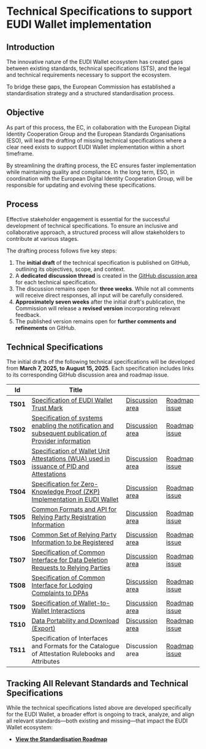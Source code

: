 # Technical Specifications to support EUDI Wallet implementation

## Introduction

The innovative nature of the EUDI Wallet ecosystem has created gaps between
existing standards, technical specifications (STS), and the legal and technical
requirements necessary to support the ecosystem.

To bridge these gaps, the European Commission has established a
standardisation strategy and a structured standardisation process.

## Objective

As part of this process, the EC, in collaboration with the European Digital
Identity Cooperation Group and the European Standards Organisations (ESO), will
lead the drafting of missing technical specifications where a clear need exists
to support EUDI Wallet implementation within a short timeframe.

By streamlining the drafting process, the EC ensures faster implementation while
maintaining quality and compliance. In the long term, ESO, in coordination with
the European Digital Identity Cooperation Group, will be responsible for
updating and evolving these specifications.

## Process

Effective stakeholder engagement is essential for the successful development of
technical specifications. To ensure an inclusive and collaborative approach, a
structured process will allow stakeholders to contribute at various stages.

The drafting process follows five key steps:

1. The **initial draft** of the technical specification is published on GitHub,
outlining its objectives, scope, and context.
2. A **dedicated discussion thread** is created in the
[GitHub discussion area](https://github.com/eu-digital-identity-wallet/eudi-doc-standards-and-technical-specifications/discussions/categories/technical-specification-discussion) for each technical specification.
1. The discussion remains open for **three weeks**. While not all comments will
receive direct responses, all input will be carefully considered.
1. **Approximately seven weeks** after the initial draft's publication, the
Commission will release a **revised version** incorporating relevant feedback.
1. The published version remains open for **further comments and refinements**
on GitHub.

## Technical Specifications

The initial drafts of the following technical specifications will be developed
from **March 7, 2025, to August 15, 2025**. Each specification includes links to
its corresponding GitHub discussion area and roadmap issue.

| Id | Title | | |
|----|-------|--|--|
| **TS01** | [Specification of EUDI Wallet Trust Mark](ts1-eudi-wallet-trust-mark.md) | [Discussion area](https://github.com/eu-digital-identity-wallet/eudi-doc-standards-and-technical-specifications/discussions/353) | [Roadmap issue](https://github.com/eu-digital-identity-wallet/eudi-doc-standards-and-technical-specifications/issues/18) |
| **TS02** | [Specification of systems enabling the notification and subsequent publication of Provider information](ts2-notification-publication-provider-information.md) | [Discussion area](https://github.com/eu-digital-identity-wallet/eudi-doc-standards-and-technical-specifications/discussions/354) | [Roadmap issue](https://github.com/eu-digital-identity-wallet/eudi-doc-standards-and-technical-specifications/issues/23) |
| **TS03** | [Specification of Wallet Unit Attestations (WUA) used in issuance of PID and Attestations](ts3-wallet-unit-attestation.md) | [Discussion area](https://github.com/eu-digital-identity-wallet/eudi-doc-standards-and-technical-specifications/discussions/355) | [Roadmap issue](https://github.com/eu-digital-identity-wallet/eudi-doc-standards-and-technical-specifications/issues/17) |
| **TS04** | [Specification for Zero-Knowledge Proof (ZKP) Implementation in EUDI Wallet](ts4-zkp.md) | [Discussion area](https://github.com/eu-digital-identity-wallet/eudi-doc-standards-and-technical-specifications/discussions/356) | [Roadmap issue](https://github.com/eu-digital-identity-wallet/eudi-doc-standards-and-technical-specifications/issues/268) |
| **TS05** | [Common Formats and API for Relying Party Registration Information](ts5-common-formats-and-api-for-rp-registration-information.md) | [Discussion area](https://github.com/eu-digital-identity-wallet/eudi-doc-standards-and-technical-specifications/discussions/357) | [Roadmap issue](https://github.com/eu-digital-identity-wallet/eudi-doc-standards-and-technical-specifications/issues/14) |
| **TS06** | [Common Set of Relying Party Information to be Registered](ts6-common-set-of-rp-information-to-be-registered.md) | [Discussion area](https://github.com/eu-digital-identity-wallet/eudi-doc-standards-and-technical-specifications/discussions/358) | [Roadmap issue](https://github.com/eu-digital-identity-wallet/eudi-doc-standards-and-technical-specifications/issues/16) |
| **TS07** | [Specification of Common Interface for Data Deletion Requests to Relying Parties](./ts7-common-interface-for-data-deletion-request.md) | [Discussion area](https://github.com/eu-digital-identity-wallet/eudi-doc-standards-and-technical-specifications/discussions/378) | [Roadmap issue](https://github.com/eu-digital-identity-wallet/eudi-doc-standards-and-technical-specifications/issues/20) |
| **TS08** | [Specification of Common Interface for Lodging Complaints to DPAs](./ts8-common-interface-for-reporting-of-wrp-to-dpa.md) | [Discussion area](https://github.com/eu-digital-identity-wallet/eudi-doc-standards-and-technical-specifications/discussions/379) | [Roadmap issue](https://github.com/eu-digital-identity-wallet/eudi-doc-standards-and-technical-specifications/issues/19) |
| **TS09** | [Specification of Wallet-to-Wallet Interactions](./ts9-wallet-to-wallet-interactions.md) | [Discussion area](https://github.com/eu-digital-identity-wallet/eudi-doc-standards-and-technical-specifications/discussions/381) | [Roadmap issue](https://github.com/eu-digital-identity-wallet/eudi-doc-standards-and-technical-specifications/issues/22) |
| **TS10** | [Data Portability and Download (Export)](./ts10-data-portability-and-download-(export).md) | [Discussion area](https://github.com/eu-digital-identity-wallet/eudi-doc-standards-and-technical-specifications/discussions/407) | [Roadmap issue](https://github.com/eu-digital-identity-wallet/eudi-doc-standards-and-technical-specifications/issues/24) |
| **TS11** | Specification of Interfaces and Formats for the Catalogue of Attestation Rulebooks and Attributes | Discussion area | [Roadmap issue](https://github.com/eu-digital-identity-wallet/eudi-doc-standards-and-technical-specifications/issues/21) |

## Tracking All Relevant Standards and Technical Specifications

While the technical specifications listed above are developed specifically for the EUDI Wallet, a broader effort is ongoing to track, analyze, and align all relevant standards—both existing and missing—that impact the EUDI Wallet ecosystem:
- **[View the Standardisation Roadmap](https://github.com/orgs/eu-digital-identity-wallet/projects/29/views/1)**
